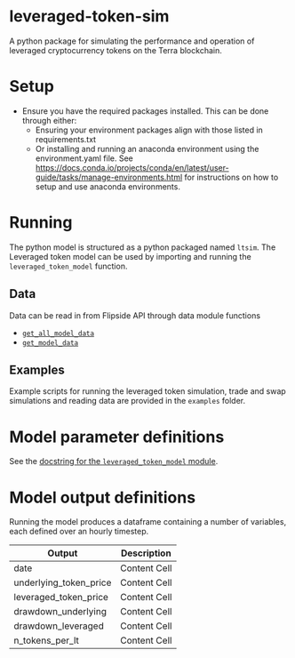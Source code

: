 # leveraged-token-sim
A python package for simulating the performance and operation of leveraged cryptocurrency tokens on the Terra blockchain.

# Setup

- Ensure you have the required packages installed. This can be done through either:
  - Ensuring your environment packages align with those listed in requirements.txt
  - Or installing and running an anaconda environment using the environment.yaml file. See https://docs.conda.io/projects/conda/en/latest/user-guide/tasks/manage-environments.html for instructions on how to setup and use anaconda environments.

# Running

The python model is structured as a python packaged named `ltsim`. The Leveraged token model can be used by importing and running the `leveraged_token_model` function.

## Data
Data can be read in from Flipside API through data module functions 
- [`get_all_model_data`](https://github.com/anthonydouc/leveraged-token-sim/blob/dc52e6763acd80abd63f6264f42f4604863cd121/ltsim/data.py#L159)
- [`get_model_data`](https://github.com/anthonydouc/leveraged-token-sim/blob/dc52e6763acd80abd63f6264f42f4604863cd121/ltsim/data.py#L168)

## Examples
Example scripts for running the leveraged token simulation, trade and swap simulations and reading data are provided in the `examples` folder.

# Model parameter definitions

See the [docstring for the `leveraged_token_model` module](https://github.com/anthonydouc/leveraged-token-sim/blob/22e663c830d35bd75fd1c1568e314f5f890fca75/ltsim/model.py#L35).

# Model output definitions
Running the model produces a dataframe containing a number of variables, each defined over an hourly timestep.

| Output  | Description |
| ------------- | ------------- |
| date  | Content Cell  |
| underlying_token_price  | Content Cell  |
| leveraged_token_price  | Content Cell  |
| drawdown_underlying  | Content Cell  |
| drawdown_leveraged | Content Cell  |
| n_tokens_per_lt | Content Cell  |
